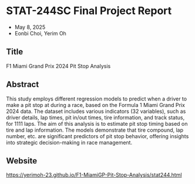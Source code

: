 # STAT-244SC Final Project Report
- May 8, 2025
- Eonbi Choi, Yerim Oh

## Title
F1 Miami Grand Prix 2024 Pit Stop Analysis

## Abstract
This study employs different regression models to predict when a driver to make a pit stop at during a race, based on the Formula 1 Miami Grand Prix 2024 data. The dataset includes various indicators (32 variables), such as driver details, lap times, pit in/out times, tire information, and track status, for 1111 laps. The aim of this analysis is to estimate pit stop timing based on tire and lap information. The models demonstrate that tire compound, lap number, etc. are significant predictors of pit stop behavior, offering insights into strategic decision-making in race management.

## Website
https://yerimoh-23.github.io/F1-MiamiGP-Pit-Stop-Analysis/stat244.html
